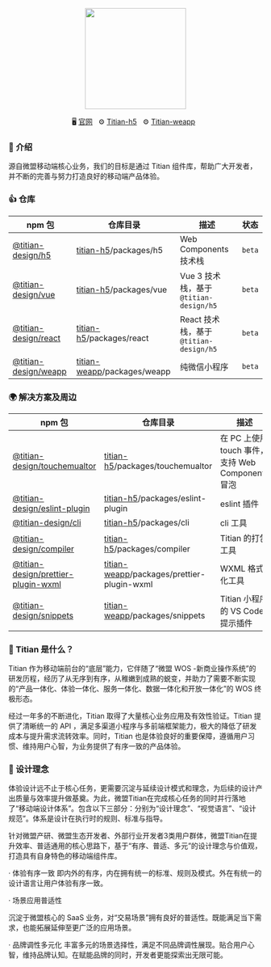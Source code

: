 <p align="center">
<img src="https://cdn2.weimob.com/saas/saas-fe-sirius-orion-node/production/157/titian-logo.png" width="200" />
</p>

<p align="center">
  🖥️&nbsp;<a href="https://titian.design.weimob.com/">官网</a>
  &nbsp;
  ⚙️&nbsp;<a href="https://github.com/weimob-tech/titian-h5">Titian-h5</a>
  &nbsp;
  ⚙️&nbsp;<a href="https://github.com/weimob-tech/titian-weapp">Titian-weapp</a>
  &nbsp;
</p>


### 🎉 介绍

源自微盟移动端核心业务，我们的目标是通过 Titian 组件库，帮助广大开发者，并不断的完善与努力打造良好的移动端产品体验。

### 👍 仓库

| npm 包                                                                     | 仓库目录                                                                   | 描述                                   | 状态   |
| -------------------------------------------------------------------------- | -------------------------------------------------------------------------- | -------------------------------------- | ------ |
| [@titian-design/h5](https://www.npmjs.com/package/@titian-design/h5)       | [titian-h5](https://github.com/weimob-tech/titian-h5)/packages/h5          | Web Components 技术栈                  | `beta` |
| [@titian-design/vue](https://www.npmjs.com/package/@titian-design/vue)     | [titian-h5](https://github.com/weimob-tech/titian-h5)/packages/vue         | Vue 3 技术栈，基于 `@titian-design/h5` | `beta` |
| [@titian-design/react](https://www.npmjs.com/package/@titian-design/react) | [titian-h5](https://github.com/weimob-tech/titian-h5)/packages/react       | React 技术栈，基于 `@titian-design/h5` | `beta` |
| [@titian-design/weapp](https://www.npmjs.com/package/@titian-design/weapp) | [titian-weapp](https://github.com/weimob-tech/titian-weapp)/packages/weapp | 纯微信小程序                           | `beta` |

### 🌍 解决方案及周边

| npm 包                                                                                                   | 仓库目录                                                                                  | 描述                                              | 状态   |
| -------------------------------------------------------------------------------------------------------- | ----------------------------------------------------------------------------------------- | ------------------------------------------------- | ------ |
| [@titian-design/touchemualtor](https://www.npmjs.com/package/@titian-design/touchemualtor)               | [titian-h5](https://github.com/weimob-tech/titian-h5)/packages/touchemualtor              | 在 PC 上使用 touch 事件，支持 Web Components 冒泡 | `beta` |
| [@titian-design/eslint-plugin](https://www.npmjs.com/package/@titian-design/eslint-plugin)               | [titian-h5](https://github.com/weimob-tech/titian-h5)/packages/eslint-plugin              | eslint 插件                                       | `beta` |
| [@titian-design/cli](https://www.npmjs.com/package/@titian-design/cli)                                   | [titian-h5](https://github.com/weimob-tech/titian-h5)/packages/cli                        | cli 工具                                          | `beta` |
| [@titian-design/compiler](https://www.npmjs.com/package/@titian-design/compiler)                         | [titian-h5](https://github.com/weimob-tech/titian-h5)/packages/compiler                   | Titian 的打包工具                                 | `beta` |
| [@titian-design/prettier-plugin-wxml](https://www.npmjs.com/package/@titian-design/prettier-plugin-wxml) | [titian-weapp](https://github.com/weimob-tech/titian-weapp)/packages/prettier-plugin-wxml | WXML 格式化工具                                   | `beta` |
| [@titian-design/snippets](https://www.npmjs.com/package/@titian-design/snippets)                         | [titian-weapp](https://github.com/weimob-tech/titian-weapp)/packages/snippets             | Titian 小程序的 VS Code 提示插件                  | `beta` |

### 💅 Titian 是什么？


Titian 作为移动端前台的“底层”能力，它伴随了“微盟 WOS -新商业操作系统”的研发历程，经历了从无序到有序，从稚嫩到成熟的蜕变，并助力了需要不断实现的“产品一体化、体验一体化、服务一体化、数据一体化和开放一体化”的 WOS 终极形态。


经过一年多的不断进化，Titian 取得了大量核心业务应用及有效性验证。Titian 提供了清晰统一的 API ，满足多渠道小程序与多前端框架能力，极大的降低了研发成本与提升需求流转效率。同时，Titian 也是体验良好的重要保障，遵循用户习惯、维持用户心智，为业务提供了有序一致的产品体验。


### 🚀 设计理念

体验设计远不止于核心任务，更需要沉淀与延续设计模式和理念，为后续的设计产出质量与效率提升做基奠。为此，微盟Titian在完成核心任务的同时并行落地了“移动端设计体系”。包含以下三部分：分别为“设计理念”、“视觉语言”、“设计规范”。体系是设计在执行时的规则、标准与指导。

针对微盟产研、微盟生态开发者、外部行业开发者3类用户群体，微盟Titian在提升效率、普适通用的核心思路下，基于“有序、普适、多元”的设计理念与价值观，打造具有自身特色的移动端组件库。

· 体验有序一致
即内外的有序，内在拥有统一的标准、规则及模式。外在有统一的设计语言让用户体验有序一致。

· 场景应用普适性

沉淀于微盟核心的 SaaS 业务，对“交易场景”拥有良好的普适性。既能满足当下需求，也能拓展延伸至更广泛的应用场景。

· 品牌调性多元化
丰富多元的场景选择性，满足不同品牌调性展现。贴合用户心智，维持品牌认知。在赋能品牌的同时，开发者更能探索出无限可能。


